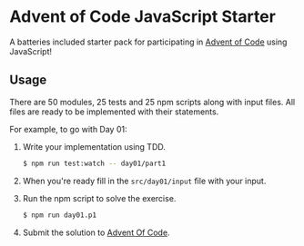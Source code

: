 # Advent of Code JavaScript Starter

A batteries included starter pack for participating in [Advent of Code](https://www.adventofcode.com) using JavaScript!

## Usage

There are 50 modules, 25 tests and 25 npm scripts along with input files. All files are ready to be implemented with their statements.

For example, to go with Day 01:

1. Write your implementation using TDD.

   ```bash
   $ npm run test:watch -- day01/part1
   ```

2. When you're ready fill in the `src/day01/input` file with your input.
3. Run the npm script to solve the exercise.
   ```bash
   $ npm run day01.p1
   ```
4. Submit the solution to [Advent Of Code](https://www.adventofcode.com).
